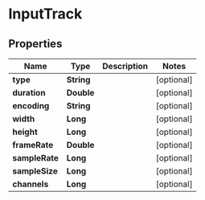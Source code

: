 

# InputTrack

## Properties

Name | Type | Description | Notes
------------ | ------------- | ------------- | -------------
**type** | **String** |  |  [optional]
**duration** | **Double** |  |  [optional]
**encoding** | **String** |  |  [optional]
**width** | **Long** |  |  [optional]
**height** | **Long** |  |  [optional]
**frameRate** | **Double** |  |  [optional]
**sampleRate** | **Long** |  |  [optional]
**sampleSize** | **Long** |  |  [optional]
**channels** | **Long** |  |  [optional]



